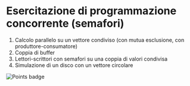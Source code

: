 # Esercitazione di programmazione concorrente (semafori)

1. Calcolo parallelo su un vettore condiviso (con mutua esclusione, con produttore-consumatore)
2. Coppia di buffer
3. Lettori-scrittori con semafori su una coppia di valori condivisa
4. Simulazione di un disco con un vettore circolare

![Points badge](../../blob/badges/.github/badges/points.svg)
